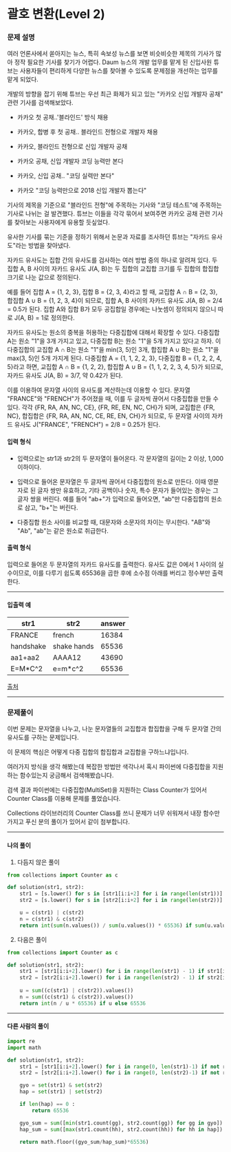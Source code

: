 # 괄호 변환(Level 2)

### 문제 설명

여러 언론사에서 쏟아지는 뉴스, 특히 속보성 뉴스를 보면 비슷비슷한 제목의 기사가 많아 정작 필요한 기사를 찾기가 어렵다. Daum 뉴스의 개발 업무를 맡게 된 신입사원 튜브는 사용자들이 편리하게 다양한 뉴스를 찾아볼 수 있도록 문제점을 개선하는 업무를 맡게 되었다.   

개발의 방향을 잡기 위해 튜브는 우선 최근 화제가 되고 있는 "카카오 신입 개발자 공채" 관련 기사를 검색해보았다.   

* 카카오 첫 공채..'블라인드' 방식 채용

* 카카오, 합병 후 첫 공채.. 블라인드 전형으로 개발자 채용

* 카카오, 블라인드 전형으로 신입 개발자 공채

* 카카오 공채, 신입 개발자 코딩 능력만 본다

* 카카오, 신입 공채.. "코딩 실력만 본다"

* 카카오 "코딩 능력만으로 2018 신입 개발자 뽑는다"

기사의 제목을 기준으로 "블라인드 전형"에 주목하는 기사와 "코딩 테스트"에 주목하는 기사로 나뉘는 걸 발견했다. 튜브는 이들을 각각 묶어서 보여주면 카카오 공채 관련 기사를 찾아보는 사용자에게 유용할 듯싶었다.   

유사한 기사를 묶는 기준을 정하기 위해서 논문과 자료를 조사하던 튜브는 "자카드 유사도"라는 방법을 찾아냈다.   

자카드 유사도는 집합 간의 유사도를 검사하는 여러 방법 중의 하나로 알려져 있다. 두 집합 A, B 사이의 자카드 유사도 J(A, B)는 두 집합의 교집합 크기를 두 집합의 합집합 크기로 나눈 값으로 정의된다.   

예를 들어 집합 A = {1, 2, 3}, 집합 B = {2, 3, 4}라고 할 때, 교집합 A ∩ B = {2, 3}, 합집합 A ∪ B = {1, 2, 3, 4}이 되므로, 집합 A, B 사이의 자카드 유사도 J(A, B) = 2/4 = 0.5가 된다. 집합 A와 집합 B가 모두 공집합일 경우에는 나눗셈이 정의되지 않으니 따로 J(A, B) = 1로 정의한다.   

자카드 유사도는 원소의 중복을 허용하는 다중집합에 대해서 확장할 수 있다. 다중집합 A는 원소 "1"을 3개 가지고 있고, 다중집합 B는 원소 "1"을 5개 가지고 있다고 하자. 이 다중집합의 교집합 A ∩ B는 원소 "1"을 min(3, 5)인 3개, 합집합 A ∪ B는 원소 "1"을 max(3, 5)인 5개 가지게 된다. 다중집합 A = {1, 1, 2, 2, 3}, 다중집합 B = {1, 2, 2, 4, 5}라고 하면, 교집합 A ∩ B = {1, 2, 2}, 합집합 A ∪ B = {1, 1, 2, 2, 3, 4, 5}가 되므로, 자카드 유사도 J(A, B) = 3/7, 약 0.42가 된다.   

이를 이용하여 문자열 사이의 유사도를 계산하는데 이용할 수 있다. 문자열 "FRANCE"와 "FRENCH"가 주어졌을 때, 이를 두 글자씩 끊어서 다중집합을 만들 수 있다. 각각 {FR, RA, AN, NC, CE}, {FR, RE, EN, NC, CH}가 되며, 교집합은 {FR, NC}, 합집합은 {FR, RA, AN, NC, CE, RE, EN, CH}가 되므로, 두 문자열 사이의 자카드 유사도 J("FRANCE", "FRENCH") = 2/8 = 0.25가 된다.   

#### 입력 형식

* 입력으로는 str1과 str2의 두 문자열이 들어온다. 각 문자열의 길이는 2 이상, 1,000 이하이다.

* 입력으로 들어온 문자열은 두 글자씩 끊어서 다중집합의 원소로 만든다. 이때 영문자로 된 글자 쌍만 유효하고, 기타 공백이나 숫자, 특수 문자가 들어있는 경우는 그 글자 쌍을 버린다. 예를 들어 "ab+"가 입력으로 들어오면, "ab"만 다중집합의 원소로 삼고, "b+"는 버린다.

* 다중집합 원소 사이를 비교할 때, 대문자와 소문자의 차이는 무시한다. "AB"와 "Ab", "ab"는 같은 원소로 취급한다.

#### 출력 형식

입력으로 들어온 두 문자열의 자카드 유사도를 출력한다. 유사도 값은 0에서 1 사이의 실수이므로, 이를 다루기 쉽도록 65536을 곱한 후에 소수점 아래를 버리고 정수부만 출력한다.

---

#### 입출력 예

|str1|	str2|	answer|
|-|-|-|
|FRANCE|	french|	16384|
|handshake|	shake hands|	65536|
|aa1+aa2|	AAAA12|	43690|
|E=M\*C^2|	e=m\*c^2|	65536|

[출처](https://programmers.co.kr/learn/courses/30/lessons/17677)

---

### 문제풀이

이번 문제는 문자열을 나누고, 나눈 문자열들의 교집합과 합집합을 구해 두 문자열 간의 유사도를 구하는 문제입니다.   

이 문제의 핵심은 어떻게 다중 집합의 합집합과 교집합을 구하느냐입니다.   

여러가지 방식을 생각 해봤는데 복잡한 방법만 색각나서 혹시 파이썬에 다중집합을 지원하는 함수있는지 궁금해서 검색해봤습니다.   

검색 결과 파이썬에는 다중집합(MultiSet)을 지원하는 Class Counter가 있어서 Counter Class를 이용해 문제를 풀었습니다.   

Collections 라이브러리의 Counter Class를 쓰니 문제가 너무 쉬워져서 내장 함수만 가지고 푸신 분의 풀이가 있어서 같이 첨부합니다.   

---

#### 나의 풀이

1. 다듬지 않은 풀이

~~~python
from collections import Counter as c

def solution(str1, str2):
    str1 = [s.lower() for s in [str1[i:i+2] for i in range(len(str1))] if s.isalpha() and len(s) > 1]
    str2 = [s.lower() for s in [str2[i:i+2] for i in range(len(str2))] if s.isalpha() and len(s) > 1]

    u = c(str1) | c(str2)
    n = c(str1) & c(str2)
    return int(sum(n.values()) / sum(u.values()) * 65536) if sum(u.values()) else 65536
~~~

2. 다음은 풀이

~~~python
from collections import Counter as c

def solution(str1, str2):
    str1 = [str1[i:i+2].lower() for i in range(len(str1) - 1) if str1[i:i+2].isalpha()]
    str2 = [str2[i:i+2].lower() for i in range(len(str2) - 1) if str2[i:i+2].isalpha()]
    
    u = sum((c(str1) | c(str2)).values())
    n = sum((c(str1) & c(str2)).values())
    return int(n / u * 65536) if u else 65536
~~~

---

#### 다른 사람의 풀이

~~~python
import re
import math

def solution(str1, str2):
    str1 = [str1[i:i+2].lower() for i in range(0, len(str1)-1) if not re.findall('[^a-zA-Z]+', str1[i:i+2])]
    str2 = [str2[i:i+2].lower() for i in range(0, len(str2)-1) if not re.findall('[^a-zA-Z]+', str2[i:i+2])]

    gyo = set(str1) & set(str2)
    hap = set(str1) | set(str2)

    if len(hap) == 0 :
        return 65536

    gyo_sum = sum([min(str1.count(gg), str2.count(gg)) for gg in gyo])
    hap_sum = sum([max(str1.count(hh), str2.count(hh)) for hh in hap])

    return math.floor((gyo_sum/hap_sum)*65536)
~~~
